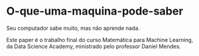 # O-que-uma-maquina-pode-saber
Seu computador sabe muito, mas não aprende nada. 

Este paper é o trabalho final do curso Matemática para Machine Learning, da Data Science Academy, ministrado pelo professor Daniel Mendes.

